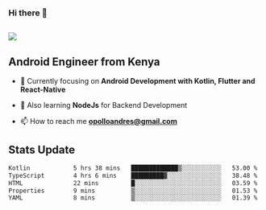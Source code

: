 ### Hi there 👋
<h2 align="left"><img src="https://readme-typing-svg.herokuapp.com?color='blue'&lines=I'm+Andrew+Opollo😊;Welcome+to+my+Github😜"> </h2>

## Android Engineer from Kenya


- 🌱 Currently focusing on **Android Development with Kotlin, Flutter and React-Native**

- 🔭 Also learning **NodeJs** for Backend Development

- 📫 How to reach me **opolloandres@gmail.com**


## Stats Update
<!--START_SECTION:waka-->

```txt
Kotlin            5 hrs 38 mins   █████████████▒░░░░░░░░░░░   53.00 %
TypeScript        4 hrs 6 mins    █████████▓░░░░░░░░░░░░░░░   38.48 %
HTML              22 mins         █░░░░░░░░░░░░░░░░░░░░░░░░   03.59 %
Properties        9 mins          ▒░░░░░░░░░░░░░░░░░░░░░░░░   01.53 %
YAML              8 mins          ▒░░░░░░░░░░░░░░░░░░░░░░░░   01.39 %
```

<!--END_SECTION:waka-->



